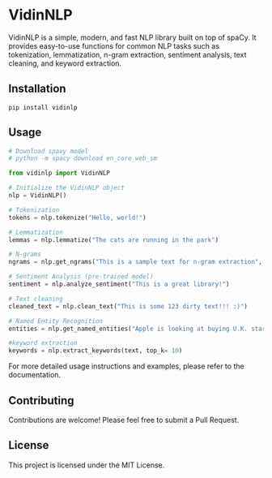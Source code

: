 # VidinNLP

VidinNLP is a simple, modern, and fast NLP library built on top of spaCy. It provides easy-to-use functions for common NLP tasks such as tokenization, lemmatization, n-gram extraction, sentiment analysis, text cleaning, and keyword extraction.

## Installation

```
pip install vidinlp
```

## Usage

```python
# Download spavy model
# python -m spacy download en_core_web_sm

from vidinlp import VidinNLP

# Initialize the VidinNLP object
nlp = VidinNLP()

# Tokenization
tokens = nlp.tokenize("Hello, world!")

# Lemmatization
lemmas = nlp.lemmatize("The cats are running in the park")

# N-grams
ngrams = nlp.get_ngrams("This is a sample text for n-gram extraction", n=2, top_k=5)

# Sentiment Analysis (pre-trained model)
sentiment = nlp.analyze_sentiment("This is a great library!")

# Text cleaning
cleaned_text = nlp.clean_text("This is some 123 dirty text!!! :)")

# Named Entity Recognition
entities = nlp.get_named_entities("Apple is looking at buying U.K. startup for $1 billion")

#keyword extraction
keywords = nlp.extract_keywords(text, top_k= 10)
```

For more detailed usage instructions and examples, please refer to the documentation.

## Contributing

Contributions are welcome! Please feel free to submit a Pull Request.

## License

This project is licensed under the MIT License.
